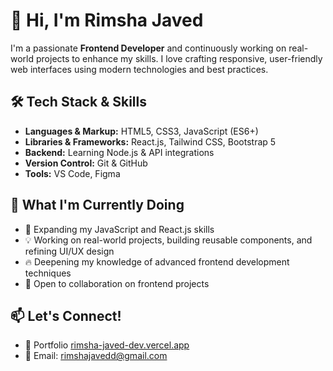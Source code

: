 # 👋 Hi, I'm Rimsha Javed

I'm a passionate **Frontend Developer** and continuously working on real-world projects to enhance my skills. I love crafting responsive, user-friendly web interfaces using modern technologies and best practices.

## 🛠️ Tech Stack & Skills

- **Languages & Markup:** HTML5, CSS3, JavaScript (ES6+)
- **Libraries & Frameworks:** React.js, Tailwind CSS, Bootstrap 5
- **Backend:** Learning Node.js & API integrations
- **Version Control:** Git & GitHub
- **Tools:** VS Code, Figma

## 📌 What I'm Currently Doing

- 🌱 Expanding my JavaScript and React.js skills  
- 💡 Working on real-world projects, building reusable components, and refining UI/UX design  
- 🔥 Deepening my knowledge of advanced frontend development techniques  
- 🤝 Open to collaboration on frontend projects

## 📫 Let's Connect!
 
- 💼 Portfolio [rimsha-javed-dev.vercel.app](https://rimsha-javed-dev.vercel.app/) 
- 📧 Email: rimshajavedd@gmail.com  
